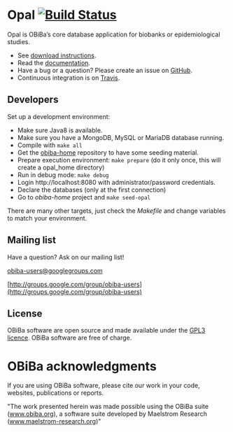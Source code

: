 # Opal [![Build Status](https://travis-ci.org/obiba/opal.svg?branch=master)](https://travis-ci.org/obiba/opal)

Opal is OBiBa’s core database application for biobanks or epidemiological studies.

* See [download instructions](http://www.obiba.org/pages/products/opal/#download).
* Read the [documentation](http://opaldoc.obiba.org).
* Have a bug or a question? Please create an issue on [GitHub](https://github.com/obiba/opal/issues).
* Continuous integration is on [Travis](https://travis-ci.org/obiba/opal).

## Developers

Set up a development environment:

* Make sure Java8 is available.
* Make sure you have a MongoDB, MySQL or MariaDB database running.
* Compile with `make all`
* Get the [obiba-home](https://github.com/obiba/obiba-home) repository to have some seeding material.
* Prepare execution environment: `make prepare` (do it only once, this will create a opal_home directory)
* Run in debug mode: `make debug`
* Login http://localhost:8080 with administrator/password credentials.
* Declare the databases (only at the first connection)
* Go to _obiba-home_ project and `make seed-opal`

There are many other targets, just check the _Makefile_ and change variables to match your environment.

## Mailing list

Have a question? Ask on our mailing list!

obiba-users@googlegroups.com

[http://groups.google.com/group/obiba-users](http://groups.google.com/group/obiba-users)

## License

OBiBa software are open source and made available under the [GPL3 licence](http://www.obiba.org/pages/license/). OBiBa software are free of charge.

# OBiBa acknowledgments

If you are using OBiBa software, please cite our work in your code, websites, publications or reports.

"The work presented herein was made possible using the OBiBa suite (www.obiba.org), a  software suite developed by Maelstrom Research (www.maelstrom-research.org)"
